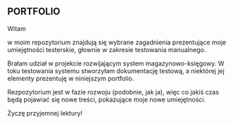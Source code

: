 ##  PORTFOLIO
Witam

w moim repozytorium znajdują się wybrane zagadnienia prezentujące moje umiejętności testerskie, głownie w zakresie testowania manualnego.

Brałam udział w projekcie rozwijającym system magazynowo-księgowy.  W toku testowania systemu stworzyłam dokumentację testową, a niektórej jej elementy prezentuję w niniejszym portfolio.

Rezpozytorium jest w fazie rozwoju (podobnie, jak ja), więc co jakiś czas będą pojawiać się nowe treści, pokazujące moje nowe umiejętności.

Życzę przyjemnej lektury!